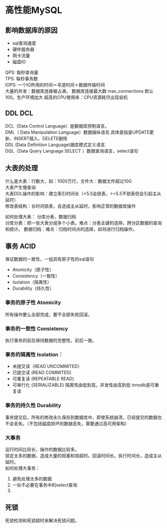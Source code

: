 # 高性能MySQL

## 影响数据库的原因
- sql查询速度
- 硬件服务器
- 网卡流量
- 磁盘IO

QPS: 每秒查询量  
TPS: 每秒事务数  
IOPS: 一个IO所用的时间＝寻道时间＋数据传输时间  
大量的并发：数据库连接被占满， 数据库连接最大数 max_connections 默认100。生产环境加大
超高的CPU使用率：CPU资源耗尽出现宕机   

## DDL DCL
DCL（Data Control Language）是数据库控制语言。  
DML（ Data Manipulation Language）数据操纵语言.具体是指是UPDATE更新、INSERT插入、DELETE删除  
DDL (Data Definition Language)据库模式定义语言.  
DQL（Data Query Language SELECT ）数据查询语言，select语句  

## 大表的处理
什么是大表：行数大，如：1000万行，文件大：数据文件超过10G  
大表产生慢查询  
大表DDL操作的影响：建立索引时间长（<5.5会锁表，>=5.5不锁表但会引起主从延时）  
修改表结构：长时间锁表，会造成主从延时，影响正常的数据库操作

如何处理大表： 分库分表，数据归档  
分库分表：把一张大表分成多个小表。难点：分表主键的选择，跨分区数据的查询和统计。
数据归档：难点：归档时间点的选择，如何进行归档操作。

## 事务 ACID
保证数据的一致性，一组具有原子性的sql语句
* Atomicity（原子性）
* Consistency（一致性）
* Isolation（隔离性）
* Durability（持久性）

### 事务的原子性 Atomicity 
所有操作要么全部完成，要不全部失败回滚。

### 事务的一致性 Consistency
执行事务的前后保持数据的完整性，前后一致。

### 事务的隔离性 Isolation：
- 未提交读（READ UNCOMMITED）
- 已提交读 (READ COMMITED)
- 可重复读 (REPEATABLE READ)
- 可串行化 (SERIALIZABLE)
隔离性由低到高，并发性由高到低 innodb是可重复读

### 事务的持久性 Durability
事务提交后，所有的修改永久保存到数据库中，即使系统崩溃，已经提交的数据也不会丢失。（不包括磁盘损坏的数据丢失，需要通过高可用架构）

### 大事务
运行时间比较长，操作的数据比较多。  
锁定太多的数据，造成大量的阻塞和锁超时。回滚时间长。执行时间长，造成主从延时。  
如何处理大事务：  
1. 避免处理太多的数据
2. 一处不必要在事务中的select查询
3. 

## 死锁
死锁检测和死锁超时来解决死锁问题。
